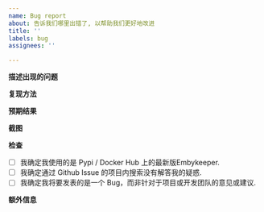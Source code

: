 ```yaml
---
name: Bug report
about: 告诉我们哪里出错了, 以帮助我们更好地改进
title: ''
labels: bug
assignees: ''

---
```


**描述出现的问题**
<!-- 清晰简洁地描述您认为发生了什么Bug. -->

**复现方法**
<!--
按以下步骤可以复现该Bug:
1. 在配置文件中加入 '...'.
2. 运行 '....'.
3. 等待 '....'.
4. 显示 '出现错误'.
 -->

**预期结果**
<!-- 清晰简洁地描述您认为的预期结果. -->

**截图**
<!-- 您可以提供您的截图以方便我们定位Bug. (**请注意! 请隐去所有敏感个人信息和密钥!**) -->

**检查**
- [ ] 我确定我使用的是 Pypi / Docker Hub 上的最新版Embykeeper.
- [ ] 我确定通过 Github Issue 的项目内搜索没有解答我的疑惑.
- [ ] 我确定我将要发表的是一个 Bug，而非针对于项目或开发团队的意见或建议.

**额外信息**
<!-- 其他您想要提供的信息. -->
